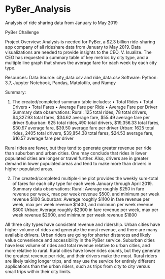# PyBer_Analysis
Analysis of ride sharing data from January to May 2019 

PyBer Challenge

Project Overview:
Analysis is needed for PyBer, a $2.3 billion ride-sharing app company of all rideshare data from January to May 2019.  Data visualizations are needed to provide insights to the CEO, V. Isualize.
The CEO has requested a summary table of key metrics by city type, and a multiple line graph that shows the average fare for each week by each city type.

Resources:
Data Source: city_data.csv and ride_data.csv
	Software: Python: 3.7, Jupyter Notebook, Pandas, Matplotlib, and Numpy

Summary:
1.	The created/completed summary table includes:
•	Total Rides
•	Total Drivers
•	Total Fares
•	Average Fare per Ride
•	Average Fare per Driver
Summary data observations:
Rural: 125 total rides, 78 total drivers, $4,327.93 total fares, $34.62 average fare, $55.49 average fare per driver
Suburban: 625 total rides,490 total drivers, $19,356.33 total fares, $30.97 average fare, $39.50 average fare per driver
Urban: 1625 total rides, 2405 total drivers, $39,854.38 total fares, $24.53 average fare, $16.57 average fare per driver

Rural rides are fewer, but they tend to generate greater revenue per ride than suburban and urban cities.  One may conclude that rides in lower populated cities are longer or travel further.  Also, drivers are in greater demand in lower populated areas and tend to make more than drivers in higher populated areas.

 
2.	The created/completed multiple-line plot provides the weekly sum-total of fares for each city type for each week January through April 2019.
Summary data observations:
Rural: Average roughly $250 in fare revenue per week, max per week revenue $500, and minimum per week revenue $100
Suburban: Average roughly $1100 in fare revenue per week, max per week revenue $1400, and minimum per week revenue $800
Urban: Average roughly $2300 in fare revenue per week, max per week revenue $2600, and minimum per week revenue $1800

All three city types have consistent revenue and ridership.  Urban cities have higher volume of rides and generate the most revenue, and there are many available drivers.  Urban riders are going for shorter distances and likely value convenience and accessibility in the PyBer service.  Suburban cities have less volume of rides and total revenue relative to urban cities, and more relative to rural.  Rural cities have lower rides counts, but they generate the greatest revenue per ride, and their drivers make the most.  Rural riders are likely taking longer trips, and may use the service for entirely different applications than the urban riders, such as trips from city to city versus small trips within their city limits.
 

